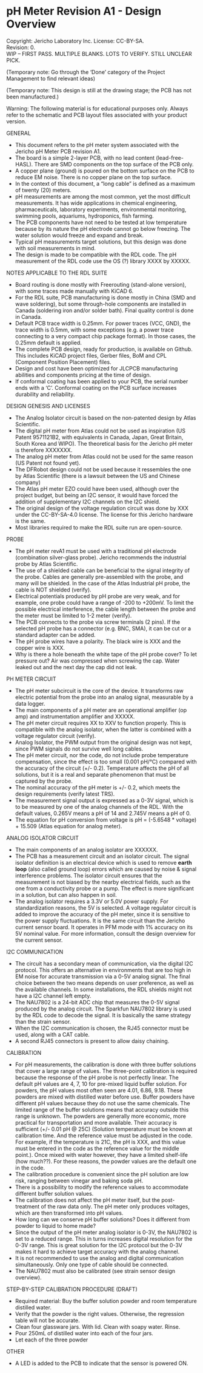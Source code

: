 **pH Meter Revision A1 - Design Overview**  
=======================================
Copyright: Jericho Laboratory Inc. License: CC-BY-SA.  
Revision: 0.  
WIP – FIRST PASS. MULTIPLE BLANKS. LOTS TO VERIFY. STILL UNCLEAR PICK.

(Temporary note: Go through the ‘Done’ category of the Project Management to find relevant ideas)

(Temporary note: This design is still at the drawing stage; the PCB has not been manufactured.)

Warning: The following material is for educational purposes only. Always refer to the schematic and PCB layout files associated with your product version.

GENERAL

- This document refers to the pH meter system associated with the Jericho pH Meter PCB revision A1.
- The board is a simple 2-layer PCB, with no lead content (lead-free-HASL). There are SMD components on the top surface of the PCB only.
- A copper plane (ground) is poured on the bottom surface on the PCB to reduce EM noise. There is no copper plane on the top surface.
- In the context of this document, a “long cable” is defined as a maximum of twenty (20) meters.
- pH measurements are among the most common, yet the most difficult measurements. It has wide applications in chemical engineering, pharmaceuticals, laboratory experiments, environmental monitoring, swimming pools, aquariums, hydroponics, fish farming.
- The PCB components have not need to be tested at low temperature because by its nature the pH electrode cannot go below freezing. The water solution would freeze and expand and break.
- Typical pH measurements target solutions, but this design was done with soil measurements in mind.
- The design is made to be compatible with the RDL code. The pH measurement of the RDL code use the OS (?) library XXXX by XXXXX.

NOTES APPLICABLE TO THE RDL SUITE

- Board routing is done mostly with Freerouting (stand-alone version), with some traces made manually with KiCAD 6.
- For the RDL suite, PCB manufacturing is done mostly in China (SMD and wave soldering), but some through-hole components are installed in Canada (soldering iron and/or solder bath). Final quality control is done in Canada.
- Default PCB trace width is 0.25mm. For power traces (VCC, GND), the trace width is 0.5mm, with some exceptions (e.g. a power trace connecting to a very compact chip package format). In those cases, the 0.25mm default is applied.
- The complete PCB design, ready for production, is available on Github. This includes KiCAD project files, Gerber files, BoM and CPL (Component Position Placement) files.
- Design and cost have been optimized for JLCPCB manufacturing abilities and components pricing at the time of design.
- If conformal coating has been applied to your PCB, the serial number ends with a ‘C’. Conformal coating on the PCB surface increases durability and reliability.

DESIGN GENESIS AND LICENSES

- The Analog Isolator circuit is based on the non-patented design by Atlas Scientific.
- The digital pH meter from Atlas could not be used as inspiration (US Patent 9571121B2, with equivalents in Canada, Japan, Great Britain, South Korea and WIPO). The theoretical basis for the Jericho pH meter is therefore XXXXXXX.
- The analog pH meter from Atlas could not be used for the same reason (US Patent not found yet).
- The DFRobot design could not be used because it ressembles the one by Atlas Scientific (there is a lawsuit between the US and Chinese company)
- The Atlas pH meter EZO could have been used, although over the project budget, but being an I2C sensor, it would have forced the addition of supplementary I2C channels on the I2C shield.
- The original design of the voltage regulation circuit was done by XXX under the CC-BY-SA-4.0 license. The license for this Jericho hardware is the same.
- Most libraries required to make the RDL suite run are open-source.

PROBE

- The pH meter revA1 must be used with a traditional pH electrode (combination silver-glass probe). Jericho recommends the industrial probe by Atlas Scientific.
- The use of a shielded cable can be beneficial to the signal integrity of the probe. Cables are generally pre-assembled with the probe, and many will be shielded. In the case of the Atlas Industrial pH probe, the cable is NOT shielded (verify).
- Electrical potentials produced by pH probe are very weak, and for example, one probe could have a range of -200 to +200mV. To limit the possible electrical interference, the cable length between the probe and the meter must be limited to 1-2 meter (verify).
- The PCB connects to the probe via screw terminals (2 pins). If the selected pH probe has a connector (e.g. BNC, SMA), it can be cut or a standard adapter can be added.
- The pH probe wires have a polarity. The black wire is XXX and the copper wire is XXX.
- Why is there a hole beneath the white tape of the pH probe cover? To let pressure out? Air was compressed when screwing the cap. Water leaked out and the next day the cap did not leak.

PH METER CIRCUIT

- The pH meter subcircuit is the core of the device. It transforms raw electric potential from the probe into an analog signal, measurable by a data logger.
- The main components of a pH meter are an operational amplifier (op amp) and instrumentation amplifier and XXXXX.
- The pH meter circuit requires XX to XXV to function properly. This is compatible with the analog isolator, when the latter is combined with a voltage regulator circuit (verify).
- Analog Isolator, the PWM output from the original design was not kept, since PWM signals do not survive well long cables.
- The pH meter circuit, nor the code, do not include probe temperature compensation, since the effect is too small (0.001 pH/°C) compared with the accuracy of the circuit (+/- 0.2). Temperature affects the pH of all solutions, but it is a real and separate phenomenon that must be captured by the probe.
- The nominal accuracy of the pH meter is +/- 0.2, which meets the design requirements (verify latest TRS).
- The measurement signal output is expressed as a 0-3V signal, which is to be measured by one of the analog channels of the RDL. With the default values, 0.265V means a pH of 14 and 2.745V means a pH of 0.
- The equation for pH conversion from voltage is pH = (-5.6548 \* voltage) + 15.509 (Atlas equation for analog meter).

ANALOG ISOLATOR CIRCUIT

- The main components of an analog isolator are XXXXXX.
- The PCB has a measurement circuit and an isolator circuit. The signal isolator definition is an electrical device which is used to remove **earth loop** (also called ground loop) errors which are caused by noise & signal interference problems. The isolator circuit ensures that the measurement is not biased by the nearby electrical fields, such as the one from a conductivity probe or a pump. The effect is more significant in a solution, but can also happen in soil.
- The analog isolator requires a 3.3V or 5.0V power supply. For standardization reasons, the 5V is selected. A voltage regulator circuit is added to improve the accuracy of the pH meter, since it is sensitive to the power supply fluctuations. It is the same circuit than the Jericho current sensor board. It operates in PFM mode with 1% accuracy on its 5V nominal value. For more information, consult the design overview for the current sensor.

I2C COMMUNICATION

- The circuit has a secondary mean of communication, via the digital I2C protocol. This offers an alternative in environments that are too high in EM noise for accurate transmission via a 0-5V analog signal. The final choice between the two means depends on user preference, as well as the available channels. In some installations, the RDL shields might not have a I2C channel left empty.
- The NAU7802 is a 24-bit ADC chip that measures the 0-5V signal produced by the analog circuit. The Sparkfun NAU7802 library is used by the RDL code to decode the signal. It is basically the same strategy than the strain sensor.
- When the I2C communication is chosen, the RJ45 connector must be used, along with a CAT cable.
- A second RJ45 connectors is present to allow daisy chaining.

CALIBRATION

- For pH measurements, the calibration is done with three buffer solutions that cover a large range of values. The three-point calibration is required because the response of the pH probe is not perfectly linear. The default pH values are 4, 7, 10 for pre-mixed liquid buffer solution. For powders, the pH values most often seen are 4.01, 6.86, 9.18. These powders are mixed with distilled water before use. Buffer powders have different pH values because they do not use the same chemicals. The limited range of the buffer solutions means that accuracy outside this range is unknown. The powders are generally more economic, more practical for transportation and more available. Their accuracy is sufficient (+/- 0.01 pH @ 25C) (Solution temperature must be known at calibration time. And the reference value must be adjusted in the code. For example, if the temperature is 21C, the pH is XXX, and this value must be entered in the code as the reference value for the middle point.). Once mixed with water however, they have a limited shelf-life (how much??). For these reasons, the powder values are the default one in the code.
- The calibration procedure is convenient since the pH solution are low risk, ranging between vinegar and baking soda pH.
- There is a possibility to modify the reference values to accommodate different buffer solution values.
- The calibration does not affect the pH meter itself, but the post-treatment of the raw data only. The pH meter only produces voltages, which are then transformed into pH values.
- How long can we conserve pH buffer solutions? Does it different from powder to liquid to home made?
- Since the output of the pH meter analog isolator is 0-3V, the NAU7802 is set to a reduced range. This in turns increases digital resolution for the 0-3V range. This is great solution for the I2C protocol but the 0-3V makes it hard to achieve target accuracy with the analog channel.
- It is not recommended to use the analog and digital communication simultaneously. Only one type of cable should be connected.
- The NAU7802 must also be calibrated (see strain sensor design overview).

STEP-BY-STEP CALIBRATION PROCEDURE (DRAFT)

- Required material: Buy the buffer solution powder and room temperature distilled water.
- Verify that the powder is the right values. Otherwise, the regression table will not be accurate.
- Clean four glassware jars. With lid. Clean with soapy water. Rinse.
- Pour 250mL of distilled water into each of the four jars.
- Let each of the three powder

OTHER

- A LED is added to the PCB to indicate that the sensor is powered ON.
